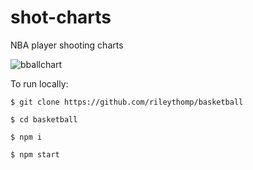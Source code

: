 # shot-charts

NBA player shooting charts

![bballchart](https://user-images.githubusercontent.com/35535783/65168950-9a54e700-da13-11e9-83ac-e4d356fdcd3b.PNG)

To run locally:

```$ git clone https://github.com/rileythomp/basketball```

```$ cd basketball```

```$ npm i```

```$ npm start```
